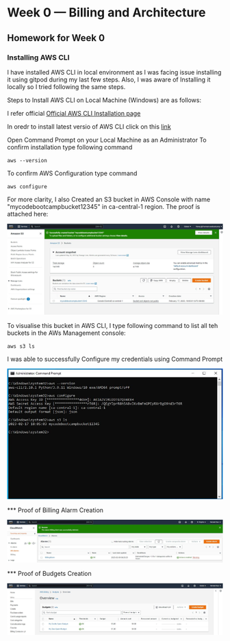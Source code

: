 # Week 0 — Billing and Architecture

## Homework for Week 0

### Installing AWS CLI 

I have installed AWS CLI in local environment as I was facing issue installing it using gitpod during my last few steps. Also, I was aware of Installing it locally so I tried following the same steps. 

Steps to Install AWS CLI on Local Machine (Windows) are as follows:

I refer official [Official AWS CLI Installation page](https://docs.aws.amazon.com/cli/latest/userguide/getting-started-install.html)

In oredr to install latest versio of AWS CLI click on this [link](https://awscli.amazonaws.com/AWSCLIV2.msi)



Open Command Prompt on your Local Machine as  an Administrator
To confirm installation type following command 
```
aws --version
```

To confirm AWS Configuration type command
```
aws configure
```
For more clarity, I also Created an S3 bucket in AWS Console with name "mycodebootcampbucket12345" in ca-central-1 region. The proof is attached here:

![S3 Bucket Creation in AWS Console for demonstartion of AWS CLI Installation](assets/week0s3creationinconsole.JPG)


To visualise this bucket in AWS CLI, I type following command to list all teh buckets in the AWs Management console:
```
aws s3 ls
```

I was able to successfully Configure my credentials using Command Prompt

![Proof of AWS CLI Installation](assets/week0CLIConfiguration.JPG)


*** Proof of Billing Alarm Creation

![Billing Alarm Creted in AWS Console](assets/week0BillingAlarm.JPG)


*** Proof of Budgets Creation

![I have Creted 2 Budgets:Credtits Spend and $1 Budget](assets/week0BudgetsCreation.JPG)
